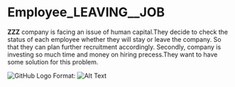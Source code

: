 # Employee_LEAVING__JOB
**ZZZ** company is facing an issue of human capital.They decide to check the status of each employee whether they will stay or leave the company.
So that they can plan further recruitment accordingly.
Secondly, company is investing so much time and money on hiring precess.They want to have some solution for this problem.

![GitHub Logo](/images/logo.png)
Format: ![Alt Text](https://www.google.com/search?q=git&tbm=isch&ved=2ahUKEwjCyqzFoLzsAhW_8DgGHZyaBu0Q2-cCegQIABAA&oq=git&gs_lcp=CgNpbWcQAzIECAAQQzIHCAAQsQMQQzIHCAAQsQMQQzIFCAAQsQMyAggAMgIIADICCAAyBQgAELEDMgIIADIFCAAQsQNQ8t8BWI7jAWDz6wFoAHAAeACAAaoBiAHoA5IBAzAuM5gBAKABAaoBC2d3cy13aXotaW1nwAEB&sclient=img&ei=kTeLX4K-K7_h4-EPnLWa6A4&rlz=1C1CHMO_enIN799IN799#imgrc=TKKEUZllYb8xKM)
